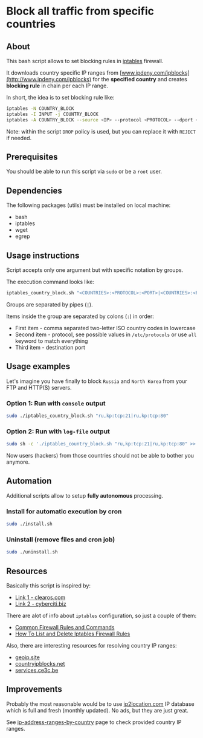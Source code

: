 # Block all traffic from specific countries

## About
This bash script allows to set blocking rules in [iptables](https://www.netfilter.org/projects/iptables/index.html) firewall.

It downloads country specific IP ranges from [www.ipdeny.com/ipblocks](http://www.ipdeny.com/ipblocks)
 for the **specified country** and creates **blocking rule** in chain per each IP range.

In short, the idea is to set blocking rule like:
```bash
iptables -N COUNTRY_BLOCK
iptables -I INPUT -j COUNTRY_BLOCK
iptables -A COUNTRY_BLOCK --source <IP> --protocol <PROTOCOL> --dport <PORT> -j DROP
```
Note: within the script `DROP` policy is used, but you can replace it with `REJECT` if needed.

## Prerequisites
You should be able to run this script via `sudo` or be a `root` user.

## Dependencies
The following packages (utils) must be installed on local machine:
- bash
- iptables
- wget
- egrep

## Usage instructions
Script accepts only one argument but with specific notation by groups.

The execution command looks like:
```bash
iptables_country_block.sh "<COUNTRIES>:<PROTOCOL>:<PORT>|<COUNTRIES>:<PROTOCOL>:<PORT>"
```

Groups are separated by pipes (`|`).

Items inside the group are separated by colons (`:`) in order:
- First item - comma separated two-letter ISO country codes in lowercase
- Second item - protocol, see possible values in `/etc/protocols` or use `all` keyword to match everything
- Third item - destination port

## Usage examples
Let's imagine you have finally to block `Russia` and `North Korea` from your FTP and HTTP(S) servers.

### Option 1: Run with `console` output
```bash
sudo ./iptables_country_block.sh "ru,kp:tcp:21|ru,kp:tcp:80"
```

### Option 2: Run with `log-file` output
```bash
sudo sh -c './iptables_country_block.sh "ru,kp:tcp:21|ru,kp:tcp:80" >> /var/log/country_block.log'
```

Now users (hackers) from those countries should not be able to bother you anymore.

## Automation
Additional scripts allow to setup **fully autonomous** processing.

### Install for automatic execution by cron
```bash
sudo ./install.sh
```

### Uninstall (remove files and cron job)
```bash
sudo ./uninstall.sh
```

## Resources
Basically this script is inspired by:
- [Link 1 - clearos.com](https://www.clearos.com/clearfoundation/social/community/how-to-easily-block-whole-country-s-with-iptables)
- [Link 2 - cyberciti.biz](https://www.cyberciti.biz/faq/block-entier-country-using-iptables/)

There are alot of info about `iptables` configuration, so just a couple of them:
- [Common Firewall Rules and Commands](https://www.digitalocean.com/community/tutorials/iptables-essentials-common-firewall-rules-and-commands)
- [How To List and Delete Iptables Firewall Rules](https://www.digitalocean.com/community/tutorials/how-to-list-and-delete-iptables-firewall-rules)

Also, there are interesting resources for resolving country IP ranges:
- [geoip.site](https://geoip.site)
- [countryipblocks.net](https://www.countryipblocks.net/acl.php)
- [services.ce3c.be](http://services.ce3c.be/ciprg/)

## Improvements
Probably the most reasonable would be to use [ip2location.com](https://download.ip2location.com/lite/) IP database which is full and fresh (monthly updated). No ads, but they are just great.

See [ip-address-ranges-by-country](https://lite.ip2location.com/ip-address-ranges-by-country) page to check provided country IP ranges.
